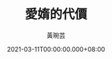 ---
issue: 419
title: 愛媠的代價
author: 黃琬芸
date: 2021-03-11T00:00:00.000+08:00
topic: 生活
difficulty: 1
wikidata: Q131449266
wikidata_link: https://www.wikidata.org/wiki/Q131449266
---